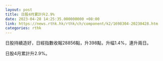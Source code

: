 ```yaml
---
layout: post
title: 日股4月累計升2.9%
date: 2023-04-28 14:25:35.000000000 +08:00
link: https://news.rthk.hk/rthk/ch/component/k2/1698304-20230428.htm
categories: rthk
---
```


日股持續造好，日經指數收報28856點，升398點，升幅1.4%，連升兩日。

日股4月累計升2.9%。
